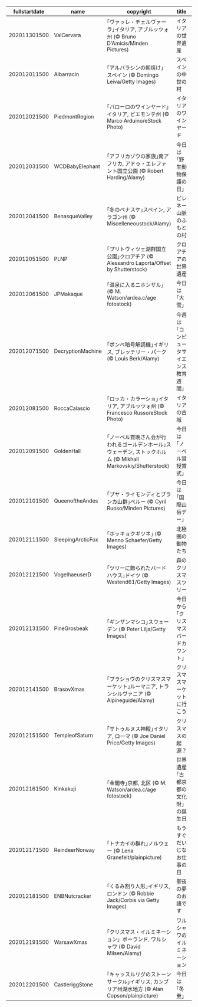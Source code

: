 |fullstartdate|name|copyright|title|image|
|--|--|--|--|--|
202011301500|ValCervara|｢ヴァッレ・チェルヴァーラ｣イタリア, アブルッツォ州 (© Bruno D'Amicis/Minden Pictures)|イタリアの世界遺産|![](/ja-JP/2020/12/202011301500ValCervara.jpg)|
202012011500|Albarracin|｢アルバラシンの朝焼け」スペイン (© Domingo Leiva/Getty Images)|スペインの中世の村|![](/ja-JP/2020/12/202012011500Albarracin.jpg)|
202012021500|PiedmontRegion|｢バローロのワインヤード｣イタリア, ピエモンテ州 (© Marco Arduino/eStock Photo)|イタリアのワインヤード|![](/ja-JP/2020/12/202012021500PiedmontRegion.jpg)|
202012031500|WCDBabyElephant|｢アフリカゾウの家族｣南アフリカ, アドゥ・エレファント国立公園 (© Robert Harding/Alamy)|今日は｢野生動物保護の日｣|![](/ja-JP/2020/12/202012031500WCDBabyElephant.jpg)|
202012041500|BenasqueValley|｢冬のベナスケ｣スペイン, アラゴン州 (© Miscelleneoustock/Alamy)|ピレネー山脈のふもとの村|![](/ja-JP/2020/12/202012041500BenasqueValley.jpg)|
202012051500|PLNP|｢プリトヴィツェ湖群国立公園｣クロアチア (© Alessandro Laporta/Offset by Shutterstock)|クロアチアの世界遺産|![](/ja-JP/2020/12/202012051500PLNP.jpg)|
202012061500|JPMakaque|｢温泉に入るニホンザル｣ (© M. Watson/ardea.c/age fotostock)|今日は｢大雪｣|![](/ja-JP/2020/12/202012061500JPMakaque.jpg)|
202012071500|DecryptionMachine|｢ボンベ暗号解読機｣イギリス, ブレッチリー・パーク (© Louis Berk/Alamy)|今週は｢コンピュータサイエンス教育週間｣|![](/ja-JP/2020/12/202012071500DecryptionMachine.jpg)|
202012081500|RoccaCalascio|｢ロッカ・カラーショ｣イタリア, アブルッツォ州 (© Francesco Russo/eStock Photo)|イタリアの古城|![](/ja-JP/2020/12/202012081500RoccaCalascio.jpg)|
202012091500|GoldenHall|｢ノーベル賞晩さん会が行われるゴールデンホール｣スウェーデン, ストックホルム (© Mikhail Markovskiy/Shutterstock)|今日は｢ノーベル賞授賞式｣|![](/ja-JP/2020/12/202012091500GoldenHall.jpg)|
202012101500|QueenoftheAndes|｢プヤ・ライモンディとブランカ山群｣ペルー (© Cyril Ruoso/Minden Pictures)|今日は｢国際山岳デー｣|![](/ja-JP/2020/12/202012101500QueenoftheAndes.jpg)|
202012111500|SleepingArcticFox|｢ホッキョクギツネ｣ (© Menno Schaefer/Getty Images)|北極圏の動物たち|![](/ja-JP/2020/12/202012111500SleepingArcticFox.jpg)|
202012121500|VogelhaeuserD|｢ツリーに飾られたバードハウス｣ドイツ (© Westend61/Getty Images)|森のクリスマスツリー|![](/ja-JP/2020/12/202012121500VogelhaeuserD.jpg)|
202012131500|PineGrosbeak|｢ギンザンマシコ｣スウェーデン (© Peter Lilja/Getty Images)|今日から｢クリスマスバードカウント｣|![](/ja-JP/2020/12/202012131500PineGrosbeak.jpg)|
202012141500|BrasovXmas|｢ブラショヴのクリスマスマーケット｣ルーマニア, トランシルヴァニア (© Alpineguide/Alamy)|クリスマスマーケットに行こう|![](/ja-JP/2020/12/202012141500BrasovXmas.jpg)|
202012151500|TempleofSaturn|｢サトゥルヌス神殿｣イタリア, ローマ (© Joe Daniel Price/Getty Images)|クリスマスの起源？|![](/ja-JP/2020/12/202012151500TempleofSaturn.jpg)|
202012161500|Kinkakuji|｢金閣寺｣京都, 北区 (© M. Watson/ardea.c/age fotostock)|世界遺産｢古都京都の文化財｣の誕生日|![](/ja-JP/2020/12/202012161500Kinkakuji.jpg)|
202012171500|ReindeerNorway|｢トナカイの群れ｣ノルウェー (© Lena Granefelt/plainpicture)|もうすぐだいじなお仕事の日|![](/ja-JP/2020/12/202012171500ReindeerNorway.jpg)|
202012181500|ENBNutcracker|｢くるみ割り人形｣イギリス, ロンドン (© Robbie Jack/Corbis via Getty Images)|聖夜の夢のお語です|![](/ja-JP/2020/12/202012181500ENBNutcracker.jpg)|
202012191500|WarsawXmas|｢クリスマス・イルミネーション」ポーランド, ワルシャワ (© David Milsen/Alamy)|ワルシャワのイルミネーション|![](/ja-JP/2020/12/202012191500WarsawXmas.jpg)|
202012201500|CastleriggStone|｢キャッスルリグのストーンサークル｣イギリス, カンブリア州湖水地方 (© Alan Copson/plainpicture)|今日は｢冬至｣|![](/ja-JP/2020/12/202012201500CastleriggStone.jpg)|
